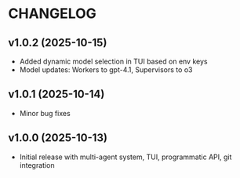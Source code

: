 # CHANGELOG

## v1.0.2 (2025-10-15)
- Added dynamic model selection in TUI based on env keys
- Model updates: Workers to gpt-4.1, Supervisors to o3

## v1.0.1 (2025-10-14)
- Minor bug fixes

## v1.0.0 (2025-10-13)
- Initial release with multi-agent system, TUI, programmatic API, git integration 